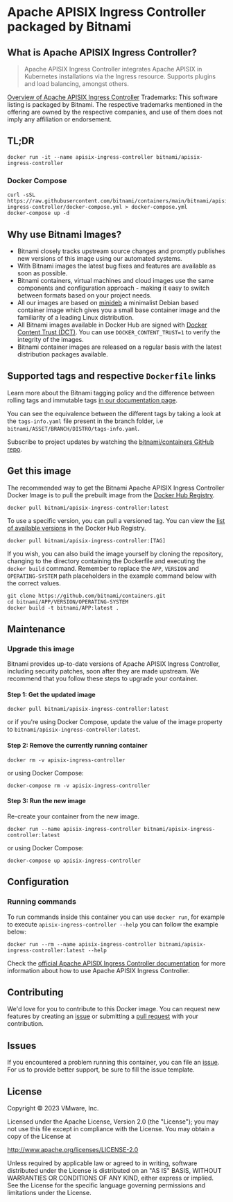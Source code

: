 # Apache APISIX Ingress Controller packaged by Bitnami

## What is Apache APISIX Ingress Controller?

> Apache APISIX Ingress Controller integrates Apache APISIX in Kubernetes installations via the Ingress resource. Supports plugins and load balancing, amongst others.

[Overview of Apache APISIX Ingress Controller](https://github.com/apache/apisix-ingress-controller)
Trademarks: This software listing is packaged by Bitnami. The respective trademarks mentioned in the offering are owned by the respective companies, and use of them does not imply any affiliation or endorsement.

## TL;DR

```console
docker run -it --name apisix-ingress-controller bitnami/apisix-ingress-controller
```

### Docker Compose

```console
curl -sSL https://raw.githubusercontent.com/bitnami/containers/main/bitnami/apisix-ingress-controller/docker-compose.yml > docker-compose.yml
docker-compose up -d
```

## Why use Bitnami Images?

* Bitnami closely tracks upstream source changes and promptly publishes new versions of this image using our automated systems.
* With Bitnami images the latest bug fixes and features are available as soon as possible.
* Bitnami containers, virtual machines and cloud images use the same components and configuration approach - making it easy to switch between formats based on your project needs.
* All our images are based on [minideb](https://github.com/bitnami/minideb) a minimalist Debian based container image which gives you a small base container image and the familiarity of a leading Linux distribution.
* All Bitnami images available in Docker Hub are signed with [Docker Content Trust (DCT)](https://docs.docker.com/engine/security/trust/content_trust/). You can use `DOCKER_CONTENT_TRUST=1` to verify the integrity of the images.
* Bitnami container images are released on a regular basis with the latest distribution packages available.

## Supported tags and respective `Dockerfile` links

Learn more about the Bitnami tagging policy and the difference between rolling tags and immutable tags [in our documentation page](https://docs.bitnami.com/tutorials/understand-rolling-tags-containers/).

You can see the equivalence between the different tags by taking a look at the `tags-info.yaml` file present in the branch folder, i.e `bitnami/ASSET/BRANCH/DISTRO/tags-info.yaml`.

Subscribe to project updates by watching the [bitnami/containers GitHub repo](https://github.com/bitnami/containers).

## Get this image

The recommended way to get the Bitnami Apache APISIX Ingress Controller Docker Image is to pull the prebuilt image from the [Docker Hub Registry](https://hub.docker.com/r/bitnami/apisix-ingress-controller).

```console
docker pull bitnami/apisix-ingress-controller:latest
```

To use a specific version, you can pull a versioned tag. You can view the [list of available versions](https://hub.docker.com/r/bitnami/apisix-ingress-controller/tags/) in the Docker Hub Registry.

```console
docker pull bitnami/apisix-ingress-controller:[TAG]
```

If you wish, you can also build the image yourself by cloning the repository, changing to the directory containing the Dockerfile and executing the `docker build` command. Remember to replace the `APP`, `VERSION` and `OPERATING-SYSTEM` path placeholders in the example command below with the correct values.

```console
git clone https://github.com/bitnami/containers.git
cd bitnami/APP/VERSION/OPERATING-SYSTEM
docker build -t bitnami/APP:latest .
```

## Maintenance

### Upgrade this image

Bitnami provides up-to-date versions of Apache APISIX Ingress Controller, including security patches, soon after they are made upstream. We recommend that you follow these steps to upgrade your container.

#### Step 1: Get the updated image

```console
docker pull bitnami/apisix-ingress-controller:latest
```

or if you're using Docker Compose, update the value of the image property to `bitnami/apisix-ingress-controller:latest`.

#### Step 2: Remove the currently running container

```console
docker rm -v apisix-ingress-controller
```

or using Docker Compose:

```console
docker-compose rm -v apisix-ingress-controller
```

#### Step 3: Run the new image

Re-create your container from the new image.

```console
docker run --name apisix-ingress-controller bitnami/apisix-ingress-controller:latest
```

or using Docker Compose:

```console
docker-compose up apisix-ingress-controller
```

## Configuration

### Running commands

To run commands inside this container you can use `docker run`, for example to execute `apisix-ingress-controller --help` you can follow the example below:

```console
docker run --rm --name apisix-ingress-controller bitnami/apisix-ingress-controller:latest --help
```

Check the [official Apache APISIX Ingress Controller documentation](https://github.com/apache/apisix-ingress-controllerdocs/) for more information about how to use Apache APISIX Ingress Controller.

## Contributing

We'd love for you to contribute to this Docker image. You can request new features by creating an [issue](https://github.com/bitnami/containers/issues) or submitting a [pull request](https://github.com/bitnami/containers/pulls) with your contribution.

## Issues

If you encountered a problem running this container, you can file an [issue](https://github.com/bitnami/containers/issues/new/choose). For us to provide better support, be sure to fill the issue template.

## License

Copyright &copy; 2023 VMware, Inc.

Licensed under the Apache License, Version 2.0 (the "License");
you may not use this file except in compliance with the License.
You may obtain a copy of the License at

<http://www.apache.org/licenses/LICENSE-2.0>

Unless required by applicable law or agreed to in writing, software
distributed under the License is distributed on an "AS IS" BASIS,
WITHOUT WARRANTIES OR CONDITIONS OF ANY KIND, either express or implied.
See the License for the specific language governing permissions and
limitations under the License.
